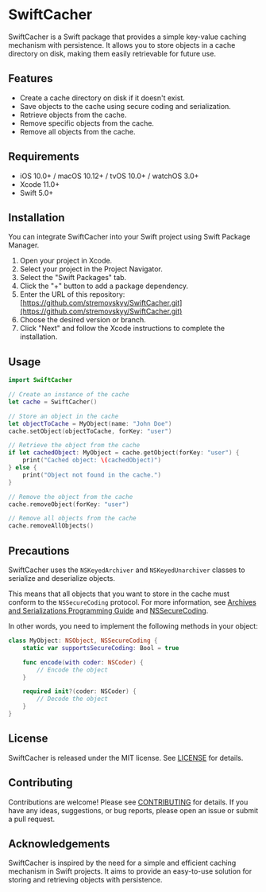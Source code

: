 # SwiftCacher

SwiftCacher is a Swift package that provides a simple key-value caching mechanism with persistence. It allows you to store objects in a cache directory on disk, making them easily retrievable for future use.

## Features

- Create a cache directory on disk if it doesn't exist.
- Save objects to the cache using secure coding and serialization.
- Retrieve objects from the cache.
- Remove specific objects from the cache.
- Remove all objects from the cache.

## Requirements

- iOS 10.0+ / macOS 10.12+ / tvOS 10.0+ / watchOS 3.0+
- Xcode 11.0+
- Swift 5.0+

## Installation

You can integrate SwiftCacher into your Swift project using Swift Package Manager.

1. Open your project in Xcode.
2. Select your project in the Project Navigator.
3. Select the "Swift Packages" tab.
4. Click the "+" button to add a package dependency.
5. Enter the URL of this repository: [https://github.com/stremovskyy/SwiftCacher.git](https://github.com/stremovskyy/SwiftCacher.git)
6. Choose the desired version or branch.
7. Click "Next" and follow the Xcode instructions to complete the installation.

## Usage

```swift
import SwiftCacher

// Create an instance of the cache
let cache = SwiftCacher()

// Store an object in the cache
let objectToCache = MyObject(name: "John Doe")
cache.setObject(objectToCache, forKey: "user")

// Retrieve the object from the cache
if let cachedObject: MyObject = cache.getObject(forKey: "user") {
    print("Cached object: \(cachedObject)")
} else {
    print("Object not found in the cache.")
}

// Remove the object from the cache
cache.removeObject(forKey: "user")

// Remove all objects from the cache
cache.removeAllObjects()
```

## Precautions

SwiftCacher uses the `NSKeyedArchiver` and `NSKeyedUnarchiver` classes to serialize and deserialize objects. 

This means that all objects that you want to store in the cache must conform to the `NSSecureCoding` protocol.
For more information, see [Archives and Serializations Programming Guide](https://developer.apple.com/library/archive/documentation/Cocoa/Conceptual/Archiving/Archiving.html) and [NSSecureCoding](https://developer.apple.com/documentation/foundation/nssecurecoding).

In other words, you need to implement the following methods in your object:

```swift
class MyObject: NSObject, NSSecureCoding {
    static var supportsSecureCoding: Bool = true

    func encode(with coder: NSCoder) {
        // Encode the object
    }

    required init?(coder: NSCoder) {
        // Decode the object
    }
}
```
 

## License

SwiftCacher is released under the MIT license. See [LICENSE](LICENSE) for details.

## Contributing

Contributions are welcome! Please see [CONTRIBUTING](CONTRIBUTING.md) for details.
If you have any ideas, suggestions, or bug reports, please open an issue or submit a pull request.

## Acknowledgements

SwiftCacher is inspired by the need for a simple and efficient caching mechanism in Swift projects. It aims to provide an easy-to-use solution for storing and retrieving objects with persistence.
